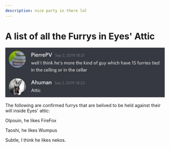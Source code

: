```yaml
---
description: nice party in there lol
---
```


# A list of all the Furrys in Eyes' Attic

![An eyewitness admits his sinister secret. ](../.gitbook/assets/20200224_221135.jpg)

The following are confirmed furrys that are belived to be held against their will inside Eyes' attic:

Olpouin, he likes FireFox 

Taoshi, he likes Wumpus

Subtle, I think he likes nekos. 









